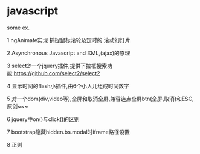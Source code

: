 # javascript
some   ex.


1    ngAnimate实现 捕捉鼠标滚轮及定时的 滚动幻灯片

2    Asynchronous Javascript and XML,(ajax)的原理

3    select2:一个jquery插件,提供下拉框搜索功能:https://github.com/select2/select2

4    显示时间的flash小插件,由6个小人儿组成时间数字

5    对一个dom(div,video等),全屏和取消全屏,兼容连点全屏btn(全屏,取消)和ESC,原创~~~

6    jquery中on()与click()的区别 

7    bootstrap隐藏hidden.bs.modal时iframe路径设置

8    正则